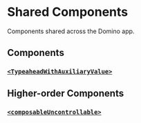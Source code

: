 # Shared Components

Components shared across the Domino app.

## Components

### [`<TypeaheadWithAuxiliaryValue>`](./src/components/TypeaheadWithAuxiliaryValue.js)

## Higher-order Components

### [`<composableUncontrollable>`](./src/higherOrderComponents/composableUncontrollable.js)
